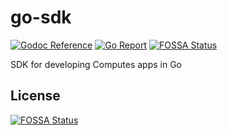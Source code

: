 # go-sdk

[![Godoc Reference](https://img.shields.io/badge/godoc-reference-blue.svg)](https://godoc.org/github.com/computes/go-sdk)
[![Go Report](https://img.shields.io/badge/go%20report-A%2B-brightgreen.svg)](https://goreportcard.com/report/github.com/computes/go-sdk)
[![FOSSA Status](https://app.fossa.io/api/projects/git%2Bgithub.com%2Fcomputes%2Fgo-sdk.svg?type=shield)](https://app.fossa.io/projects/git%2Bgithub.com%2Fcomputes%2Fgo-sdk?ref=badge_shield)

SDK for developing Computes apps in Go



## License
[![FOSSA Status](https://app.fossa.io/api/projects/git%2Bgithub.com%2Fcomputes%2Fgo-sdk.svg?type=large)](https://app.fossa.io/projects/git%2Bgithub.com%2Fcomputes%2Fgo-sdk?ref=badge_large)